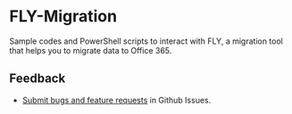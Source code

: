 # FLY-Migration
Sample codes and PowerShell scripts to interact with FLY, a migration tool that helps you to migrate data to Office 365.

## Feedback
* [Submit bugs and feature requests](https://github.com/AvePoint/FLY-Migration/issues) in Github Issues.
